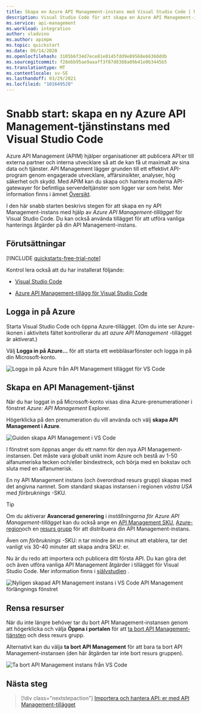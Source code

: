 ```yaml
---
title: Skapa en Azure API Management-instans med Visual Studio Code | Microsoft Docs
description: Visual Studio Code för att skapa en Azure API Management-instans.
ms.service: api-management
ms.workload: integration
author: vladvino
ms.author: apimpm
ms.topic: quickstart
ms.date: 09/14/2020
ms.openlocfilehash: 3105b6f34d7ece81e8145fdd9e89568e66360ddb
ms.sourcegitcommit: f28ebb95ae9aaaff3f87d8388a09b41e0b3445b5
ms.translationtype: MT
ms.contentlocale: sv-SE
ms.lasthandoff: 03/29/2021
ms.locfileid: "101649520"
---
```

# <a name="quickstart-create-a-new-azure-api-management-service-instance-using-visual-studio-code"></a>Snabb start: skapa en ny Azure API Management-tjänstinstans med Visual Studio Code

Azure API Management (APIM) hjälper organisationer att publicera API:er till externa partner och interna utvecklare så att de kan få ut maximalt av sina data och tjänster. API Management lägger grunden till ett effektivt API-program genom engagerade utvecklare, affärsinsikter, analyser, hög säkerhet och skydd. Med APIM kan du skapa och hantera moderna API-gatewayer för befintliga serverdeltjänster som ligger var som helst. Mer information finns i ämnet [Översikt](api-management-key-concepts.md).

I den här snabb starten beskrivs stegen för att skapa en ny API Management-instans med hjälp av *Azure API Management-tillägget* för Visual Studio Code. Du kan också använda tillägget för att utföra vanliga hanterings åtgärder på din API Management-instans.

## <a name="prerequisites"></a>Förutsättningar

[!INCLUDE [quickstarts-free-trial-note](../../includes/quickstarts-free-trial-note.md)]

Kontrol lera också att du har installerat följande:

- [Visual Studio Code](https://code.visualstudio.com/)

- [Azure API Management-tillägg för Visual Studio Code](https://marketplace.visualstudio.com/items?itemName=ms-azuretools.vscode-apimanagement&ssr=false#overview)

## <a name="sign-in-to-azure"></a>Logga in på Azure

Starta Visual Studio Code och öppna Azure-tillägget. (Om du inte ser Azure-ikonen i aktivitets fältet kontrollerar du att *azure API Management* -tillägget är aktiverat.)

Välj **Logga in på Azure...** för att starta ett webbläsarfönster och logga in på din Microsoft-konto.

![Logga in på Azure från API Management tillägget för VS Code](./media/vscode-create-service-instance/vscode-apim-login.png)

## <a name="create-an-api-management-service"></a>Skapa en API Management-tjänst

När du har loggat in på Microsoft-konto visas dina Azure-prenumerationer i fönstret *Azure: API Management* Explorer.

Högerklicka på den prenumeration du vill använda och välj **skapa API Management i Azure**.

![Guiden skapa API Management i VS Code](./media/vscode-create-service-instance/vscode-apim-create.png)

I fönstret som öppnas anger du ett namn för den nya API Management-instansen. Det måste vara globalt unikt inom Azure och bestå av 1-50 alfanumeriska tecken och/eller bindestreck, och börja med en bokstav och sluta med en alfanumerisk.

En ny API Management instans (och överordnad resurs grupp) skapas med det angivna namnet. Som standard skapas instansen i regionen *västra USA* med *förbruknings* -SKU.

> [!TIP]
> Om du aktiverar **Avancerad generering** i *inställningarna för Azure API Management-tillägget* kan du också ange en [API Management SKU](https://azure.microsoft.com/pricing/details/api-management/), [Azure-region](https://status.azure.com/en-us/status)och en [resurs grupp](../azure-resource-manager/management/overview.md) för att distribuera din API Management-instans.
>
> Även om *förbruknings* -SKU: n tar mindre än en minut att etablera, tar det vanligt vis 30-40 minuter att skapa andra SKU: er.

Nu är du redo att importera och publicera ditt första API. Du kan göra det och även utföra vanliga API Management åtgärder i tillägget för Visual Studio Code. Mer information finns i [självstudien](visual-studio-code-tutorial.md) .

![Nyligen skapad API Management instans i VS Code API Management förlängnings fönstret](./media/vscode-create-service-instance/vscode-apim-instance.png)

## <a name="clean-up-resources"></a>Rensa resurser

När du inte längre behöver tar du bort API Management-instansen genom att högerklicka och välja **Öppna i portalen** för att [ta bort API Management-tjänsten](get-started-create-service-instance.md#clean-up-resources) och dess resurs grupp.

Alternativt kan du välja **ta bort API Management** för att bara ta bort API Management-instansen (den här åtgärden tar inte bort resurs gruppen).

![Ta bort API Management instans från VS Code](./media/vscode-create-service-instance/vscode-apim-delete.png)

## <a name="next-steps"></a>Nästa steg

> [!div class="nextstepaction"]
> [Importera och hantera API: er med API Management-tillägget](visual-studio-code-tutorial.md)
